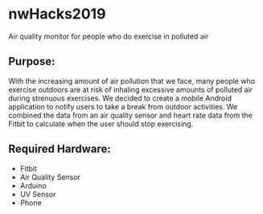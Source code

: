 # nwHacks2019
Air quality monitor for people who do exercise in polluted air

## Purpose:
With the increasing amount of air pollution that we face, many people who exercise outdoors are at risk of inhaling excessive amounts of polluted air during strenuous exercises. We decided to create a mobile Android application to notify users to take a break from outdoor activities. We combined the data from an air quality sensor and heart rate data from the Fitbit to calculate when the user should stop exercising.

## Required Hardware:
- Fitbit
- Air Quality Sensor
- Arduino
- UV Sensor
- Phone
